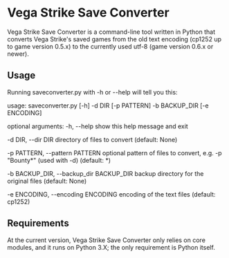 # Vega Strike Save Converter
Vega Strike Save Converter is a command-line tool written in Python that converts Vega Strike's saved games from the old text encoding (cp1252 up to game version 0.5.x) to the currently used utf-8 (game version 0.6.x or newer).


## Usage
Running saveconverter.py with -h or --help will tell you this:

usage: saveconverter.py [-h] -d DIR [-p PATTERN] -b BACKUP_DIR [-e ENCODING]

optional arguments:
  -h, --help            show this help message and exit

  -d DIR, --dir DIR     directory of files to convert (default: None)

  -p PATTERN, --pattern PATTERN
                        optional pattern of files to convert, e.g. -p "Bounty*" (used with -d) 		                        (default: *)

  -b BACKUP_DIR, --backup_dir BACKUP_DIR backup directory for the original files (default: None)

  -e ENCODING, --encoding ENCODING encoding of the text files (default: cp1252)


## Requirements
At the current version, Vega Strike Save Converter only relies on core modules, and it runs on Python 3.X; the only requirement is Python itself.
	